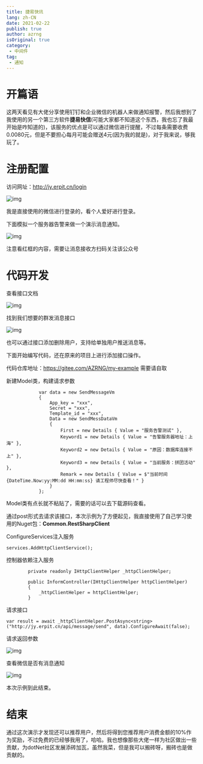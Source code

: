 ```yaml
---
title: 捷易快讯
lang: zh-CN
date: 2021-02-22
publish: true
author: azrng
isOriginal: true
category:
 - 中间件
tag:
 - 通知
---
```

# 开篇语

这两天看见有大佬分享使用钉钉和企业微信的机器人来做通知报警，然后我想到了我使用的另一个第三方软件**捷易快信**(可能大家都不知道这个东西，我也忘了我最开始是咋知道的)，该服务的优点是可以通过微信进行提醒，不过每条需要收费0.0080元，但是不要担心每月可能会赠送4元(因为我的就是)，对于我来说，够我玩了。

# 注册配置

访问网址：http://jy.erpit.cn/login

![img](https://gitee.com/AZRNG/picture-storage/raw/master/kbms/1623074832782-048ef9a4-e41c-4fbf-ad27-840cf1813f57.png)

我是直接使用的微信进行登录的，看个人爱好进行登录。

下面模拟一个服务器告警来做一个演示消息通知。

![img](https://gitee.com/AZRNG/picture-storage/raw/master/kbms/1623075258900-dda3a98c-8190-46e8-a30f-2dbfcc6d52f2.png)

注意看红框的内容，需要让消息接收方扫码关注该公众号

# 代码开发

查看接口文档

![img](https://gitee.com/AZRNG/picture-storage/raw/master/kbms/1623075610320-d9b28f44-5067-424a-b7b9-7abb160b5c26.png)

找到我们想要的群发消息接口

![img](https://gitee.com/AZRNG/picture-storage/raw/master/kbms/1623076386321-7f9bc26c-1136-44fc-958a-756b10641178.png)

也可以通过接口添加删除用户，支持给单独用户推送消息等。

下面开始编写代码，还在原来的项目上进行添加接口操作。

代码仓库地址：https://gitee.com/AZRNG/my-example  需要请自取

新建Model类，构建请求参数

```
            var data = new SendMessageVm
            {
                App_key = "xxx",
                Secret = "xxx",
                Template_id = "xxx",
                Data = new SendMessDataVm
                {
                    First = new Details { Value = "服务告警测试" },
                    Keyword1 = new Details { Value = "告警服务器地址：上海" },
                    Keyword2 = new Details { Value = "原因：数据库连接不上" },
                    Keyword3 = new Details { Value = "当前服务：拼团活动" },
                    Remark = new Details { Value = $"当前时间{DateTime.Now:yy:MM:dd HH:mm:ss} 请工程师尽快查看！" }
                }
            };
```

Model类有点长就不粘贴了，需要的话可以去下载源码查看。

通过post形式去请求该接口，本次示例为了方便起见，我直接使用了自己学习使用的Nuget包：**Common.RestSharpClient**

ConfigureServices注入服务

```
services.AddHttpClientService();
```

控制器依赖注入服务

```
        private readonly IHttpClientHelper _httpClientHelper;

        public InformController(IHttpClientHelper httpClientHelper)
        {
            _httpClientHelper = httpClientHelper;
        }
```

请求接口

```
var result = await _httpClientHelper.PostAsync<string>("http://jy.erpit.cn/api/message/send", data).ConfigureAwait(false);
```

请求返回参数

![img](https://gitee.com/AZRNG/picture-storage/raw/master/kbms/1623077634012-53139f69-8c9d-4eb6-8187-1b620c0ab5af.png)

查看微信是否有消息通知

![img](https://gitee.com/AZRNG/picture-storage/raw/master/kbms/1623077689170-8326eccd-df62-4903-85db-b6384a8f522a.png)

本次示例到此结束。

# 结束

通过这次演示才发现还可以推荐用户，然后将得到您推荐用户消费金额的10%作为奖励，不过免费的已经够我用了，哈哈。我也想像那些大佬一样为社区做出一些贡献，为dotNet社区发展添砖加瓦，虽然我菜，但是我可以搬砖呀，搬砖也是做贡献的。